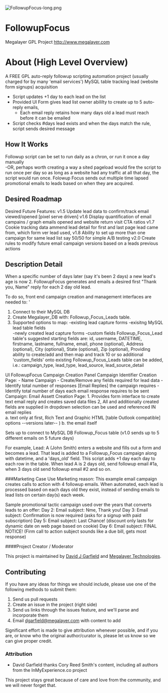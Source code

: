 ![FollowupFocus-long.png](http://www.megalayer.com/media/FollowupFocus-long.png "FollowupFocus-long.png") 

# FollowupFocus
Megalayer GPL Project
http://www.megalayer.com

# About (High Level Overview)
A FREE GPL auto-reply followup scripting automation project (usually charged for by many 'email services') 
MySQL table tracking lead (website form signups) acquisition  
  - Script updates +1 day to each lead on the list  
  - Provided UI Form gives lead list owner abililty to create up to 5 auto-reply emails,
    - Each email reply retains how many days old a lead must reach before it can be emailed
  - Script checks #days lead exists and when the days match the rule, script sends desired message 

## How It Works
Followup script can be set to run daily as a chron, or run it once a day manually  
-OR, perhaps worth creating a way a sited pageload would fire the script to run once per day so as long as a website had any traffic at all that day, the script would run once. 
   Folowup Focus sends out multiple time lapsed promotional emails to leads based on when they are acquired.  

## Desired Roadmap 
Desired Future Features: 
v1.5 Update lead data to confirm/track email viewed/opened [pixel serve driven]
v1.6 Display quantification of email campains / graph emails opened and website return visit CTA ratios
v1.7 Cookie tracking data ammend lead detail for first and last page lead came from, which form ver lead used, 
v1.8 Ability to set up more than one campaign for same lead list say 50/50 for simple A/B testing
v2.0 Create rules to modify future email campaign versions based on a leads previous actions

## Description Detail
When a specific number of days later (say it's been 2 days) a new lead's age is now 2.  FollowupFocus generates and emails a desired first "Thank you, Name" reply for each 2 day old lead.    

To do so, front end campaign creation and management interfaces are needed to: '

1. Connect to their MySQL DB
2. Create Megalayer_DB with: Followup_Focus_Leads table.
2. Supported options to map: 
    -existing lead capture forms 
    -exisitng MySQL lead table fields  
    -newly created lead capture forms
    -custom fields
   Followup_Focus_Lead table's suggested starting fields are: 
   id, username, DATETIME, firstname, lastname, fullname, email, phone (optional),  Address (optional), City (optional), State (optional), Zip (optional), 
   Providing ability to create/add and then map and track 10 or so additional 'custom_fields' onto existing Followup_Focus_Leads table can be added, i.e.: campaign_type, lead_type, lead_source, lead_source_detail

UI FollowupFocus Campaign Creation Panel
      Campaign Identifier Creation Page:
          - Name Campaign
          - Create/Remove any fields required for lead data
          - Identify total number of responses [Email Replies] the campaign requires
          - Identify total number of days each email response requires to be sent
      Campaign: Email Assett Creation Page:
            1. Provides form interface to create text email reply and creates saved data files
            2, All and additionally created fields are supplied in dropdown selection can be used and referenced IN email replies  
              a. text only at first, Rich Text and Graphic HTML [table Outlook compatible] options --versions later-- ) 
      b. the email itself 

Sets up to connect to MySQL DB Followup_Focus table (v1.0 sends up to 5 different emails on 5 future days) 

For example, Lead: A (John Smith) enters a website and fills out a form and becomes a lead.  That lead is added to a Followup_Focus campaign along with datetime, and a 'days_old' field.  This script adds +1 day each day to each row in the table.  When lead A is 2 days old, send followup email #1a, when 3 days old send followup email #2 and so on.  

###Marketing Case Use
Marketing reason: This example email campaign creates calls to action with 4 followup emails. When automated, each lead is processed based on each days old they exist, instead of sending emails to lead lists on certain day(s) each week.  

Sample promotional tactic campaign used over the years that converts leads to an offer: 
Day 2:  Email subject:  Nme, Thank you!
Day 3:  Email subject:  Confirmation is now required (asks for a signup with paid subscription)
Day 5:  Email subject:  Last Chance! (discount only lasts for dynamic date on web page based on cookie)
Day 6:  Email subject:  FINAL NOTICE! (Firm call to action subject sounds like a due bill, gets most response)


####Project Creator / Moderator

This project is maintained by [David J Garfield](http://www.davidjgarfield.com/ "David Garfield") and [Megalayer Technologies](http://www.megalayer.com "Megalayer Technologies"). 

## Contributing

If you have any ideas for things we should include, please use one of the following methods to submit them:

1. Send us pull requests
2. Create an issue in the project (right side)
3. Send us links through the issues feature, and we'll parse and incorporate them
3. Email dgarfield@megalayer.com with content to add

Significant effort is made to give attribution whenever possible, and if you are, or know who the original author/curator is, please let us know so we can give proper credit.

### Attribution

- David Garfield thanks Cory Reed Smith's content, including all authors from the InMyExperience.co project 



This project stays great because of care and love from the community, and we will never forget that.



